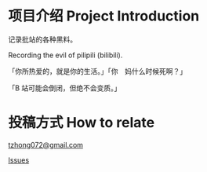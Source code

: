 # 项目介绍 Project Introduction

记录批站的各种黑料。

Recording the evil of pilipili (bilibili).

「你所热爱的，就是你的生活。」「你　妈什么时候死啊？」

「B 站可能会倒闭，但绝不会变质。」

# 投稿方式 How to relate

tzhong072@gmail.com

[Issues](https://github.com/bxx-114514/evil-of-bilibili/issues)
